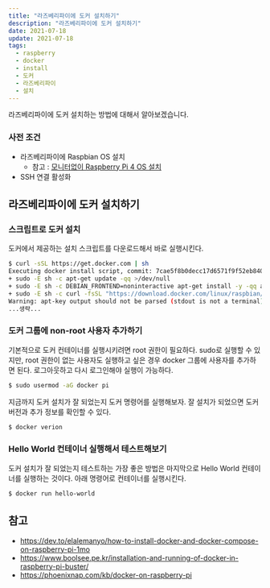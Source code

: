 ```yaml
---
title: "라즈베리파이에 도커 설치하기"
description: "라즈베리파이에 도커 설치하기"
date: 2021-07-18
update: 2021-07-18
tags:
  - raspberry
  - docker
  - install
  - 도커
  - 라즈베리파이
  - 설치
---
```


라즈베리파이에 도커 설치하는 방법에 대해서 알아보겠습니다.

### 사전 조건

- 라즈베리파이에 Raspbian OS 설치
    - 참고 : [모니터없이 Raspberry Pi 4 OS 설치](https://blog.advenoh.pe.kr/linux/raspberry-pi4-os-%EC%84%A4%EC%B9%98/)
- SSH 연결 활성화

## 라즈베리파이에 도커 설치하기

### 스크립트로 도커 설치

도커에서 제공하는 설치 스크립트를 다운로드해서 바로 실행시킨다.

```bash
$ curl -sSL https://get.docker.com | sh
Executing docker install script, commit: 7cae5f8b0decc17d6571f9f52eb840fbc13b2737
+ sudo -E sh -c apt-get update -qq >/dev/null
+ sudo -E sh -c DEBIAN_FRONTEND=noninteractive apt-get install -y -qq apt-transport-https ca-certificates curl >/dev/null
+ sudo -E sh -c curl -fsSL "https://download.docker.com/linux/raspbian/gpg" | apt-key add -qq - >/dev/null
Warning: apt-key output should not be parsed (stdout is not a terminal)
...생략...
```



### 도커 그룹에 non-root 사용자 추가하기

기본적으로 도커 컨테이너를 실행시키려면 root 권한이 필요하다. sudo로 실행할 수 있지만, root 권한이 없는 사용자도 실행하고 싶은 경우 docker 그룹에 사용자를 추가하면 된다. 로그아웃하고 다시 로그인해야 실행이 가능하다.

```bash
$ sudo usermod -aG docker pi
```

지금까지 도커 설치가 잘 되었는지 도커 명령어를 실행해보자. 잘 설치가 되었으면 도커 버전과 추가 정보를 확인할 수 있다.

```bash
$ docker verion
```



### Hello World 컨테이너 실행해서 테스트해보기

도커 설치가 잘 되었는지 테스트하는 가장 좋은 방법은 마지막으로 Hello World 컨테이너를 실행하는 것이다. 아래 명령어로 컨테이너를 실행시킨다.

```bash
$ docker run hello-world
```

## 참고

- https://dev.to/elalemanyo/how-to-install-docker-and-docker-compose-on-raspberry-pi-1mo
- https://www.boolsee.pe.kr/installation-and-running-of-docker-in-raspberry-pi-buster/
- https://phoenixnap.com/kb/docker-on-raspberry-pi

